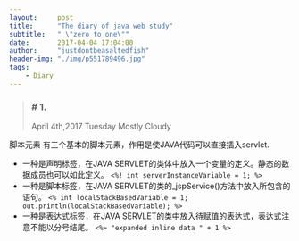 ```yaml
---
layout:     post
title:      "The diary of java web study"
subtitle:   " \"zero to one\""
date:       2017-04-04 17:04:00
author:     "justdontbeasaltedfish"
header-img: "./img/p551789496.jpg"
tags:
    - Diary
---
```

> ### \# 1.
> April 4th,2017   Tuesday   Mostly Cloudy


脚本元素
有三个基本的脚本元素，作用是使JAVA代码可以直接插入servlet.

*    一种是声明标签，在JAVA SERVLET的类体中放入一个变量的定义。静态的数据成员也可以如此定义。
        `<%! int serverInstanceVariable = 1; %>`
*    一种是脚本标签，在JAVA SERVLET的类的_jspService()方法中放入所包含的语句。
        `<% int localStackBasedVariable = 1; out.println(localStackBasedVariable); %>`
*    一种是表达式标签，在JAVA SERVLET的类中放入待赋值的表达式，表达式注意不能以分号结尾。
        `<%= "expanded inline data " + 1 %>`

